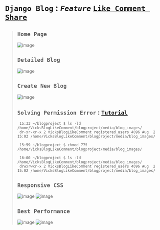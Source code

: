 # `Django Blog` : *`Feature`* [`Like Comment Share`](https://vicksbloglikecomment.pythonanywhere.com/)

>## `Home Page`
>![image](https://github.com/user-attachments/assets/1dccd46d-c7b4-4c56-a435-ed969f1dd0a7)
>
>## `Detailed Blog`
>![image](https://github.com/user-attachments/assets/d1b40544-0f81-4773-a578-d6b8d4131d7a)
>
>## `Create New Blog`
>![image](https://github.com/user-attachments/assets/e94e184e-c2cf-41ca-95de-d4a117e6f9cf)
>
>## `Solving Permission Error` : [`Tutorial`](https://youtu.be/nFm7jip6yac)
>
>      15:33 ~/blogproject $ ls -ld /home/VicksBlogLikeComment/blogproject/media/blog_images/
>      dr-xr-xr-x 2 VicksBlogLikeComment registered_users 4096 Aug  2 15:02 /home/VicksBlogLikeComment/blogproject/media/blog_images/
>   
>      15:59 ~/blogproject $ chmod 775 /home/VicksBlogLikeComment/blogproject/media/blog_images/
> 
>      16:00 ~/blogproject $ ls -ld /home/VicksBlogLikeComment/blogproject/media/blog_images/
>      drwxrwxr-x 2 VicksBlogLikeComment registered_users 4096 Aug  2 15:02 /home/VicksBlogLikeComment/blogproject/media/blog_images/
>
>## `Responsive CSS`
>![image](https://github.com/user-attachments/assets/9130481c-ce53-4404-89a4-6b8e702fc0e4)
>![image](https://github.com/user-attachments/assets/7682f1ae-8af1-4902-a73d-afcb3d972d27)
>
>## `Best Performance`
>![image](https://github.com/user-attachments/assets/be42a684-7229-4e2e-8c31-722449da23fa)
>![image](https://github.com/user-attachments/assets/90504480-cc9e-4c96-b590-61c48969cc48)
